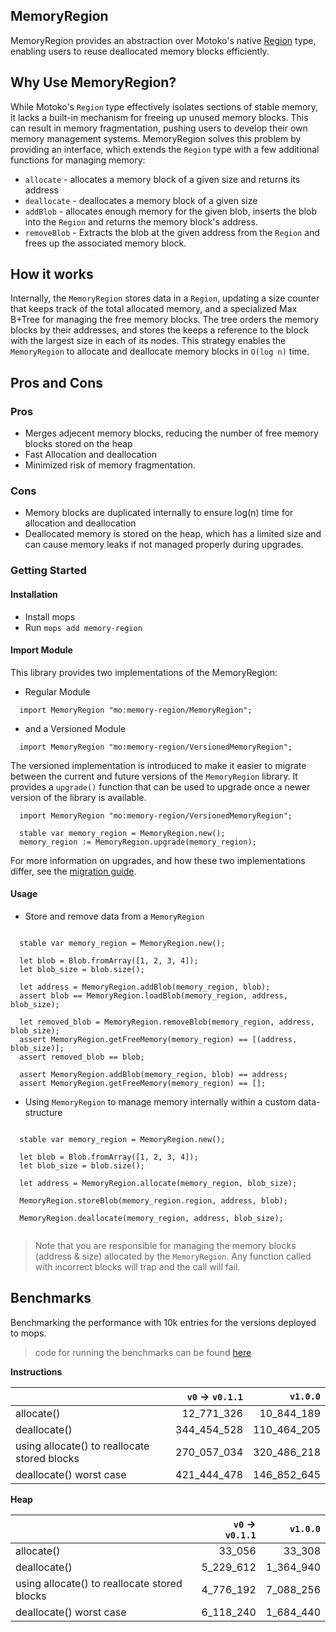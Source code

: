 ## MemoryRegion
MemoryRegion provides an abstraction over Motoko's native [Region](https://internetcomputer.org/docs/current/motoko/main/base/Region/) type, enabling users to reuse deallocated memory blocks efficiently.

## Why Use MemoryRegion?
While Motoko's `Region` type effectively isolates sections of stable memory, it lacks a built-in mechanism for freeing up unused memory blocks. This can result in memory fragmentation, pushing users to develop their own memory management systems. MemoryRegion solves this problem by providing an interface, which extends the `Region` type with a few additional functions for managing memory:
  - `allocate` - allocates a memory block of a given size and returns its address
  - `deallocate` - deallocates a memory block of a given size
  - `addBlob` - allocates enough memory for the given blob, inserts the blob into the `Region` and returns the memory block's address.
  - `removeBlob` - Extracts the blob at the given address from the `Region` and frees up the associated memory block.


## How it works
Internally, the `MemoryRegion` stores data in a `Region`, updating a size counter that keeps track of the total allocated memory, and a specialized Max B+Tree for managing the free memory blocks.
The tree orders the memory blocks by their addresses, and stores the keeps a reference to the block with the largest size in each of its nodes. This strategy enables the `MemoryRegion` to allocate and deallocate memory blocks in `O(log n)` time.

## Pros and Cons
### Pros
- Merges adjecent memory blocks, reducing the number of free memory blocks stored on the heap
- Fast Allocation and deallocation
- Minimized risk of memory fragmentation.

### Cons
- Memory blocks are duplicated internally to ensure log(n) time for allocation and deallocation
- Deallocated memory is stored on the heap, which has a limited size and can cause memory leaks if not managed properly during upgrades.

### Getting Started
#### Installation
- Install mops
- Run `mops add memory-region`

#### Import Module

This library provides two implementations of the MemoryRegion:
- Regular Module 
```motoko
  import MemoryRegion "mo:memory-region/MemoryRegion";
```
- and a Versioned Module
```motoko
  import MemoryRegion "mo:memory-region/VersionedMemoryRegion";
```

The versioned implementation is introduced to make it easier to migrate between the current and future versions of the `MemoryRegion` library. It provides a `upgrade()` function that can be used to upgrade once a newer version of the library is available.

```motoko
  import MemoryRegion "mo:memory-region/VersionedMemoryRegion";

  stable var memory_region = MemoryRegion.new();
  memory_region := MemoryRegion.upgrade(memory_region);
```
For more information on upgrades, and how these two implementations differ, see the [migration guide](migration.md).

#### Usage

- Store and remove data from a `MemoryRegion`
```motoko

  stable var memory_region = MemoryRegion.new();

  let blob = Blob.fromArray([1, 2, 3, 4]);
  let blob_size = blob.size();

  let address = MemoryRegion.addBlob(memory_region, blob);
  assert blob == MemoryRegion.loadBlob(memory_region, address, blob_size);

  let removed_blob = MemoryRegion.removeBlob(memory_region, address, blob_size);
  assert MemoryRegion.getFreeMemory(memory_region) == [(address, blob_size)];
  assert removed_blob == blob;

  assert MemoryRegion.addBlob(memory_region, blob) == address;
  assert MemoryRegion.getFreeMemory(memory_region) == [];
```

- Using `MemoryRegion` to manage memory internally within a custom data-structure
```motoko

  stable var memory_region = MemoryRegion.new();

  let blob = Blob.fromArray([1, 2, 3, 4]);
  let blob_size = blob.size();

  let address = MemoryRegion.allocate(memory_region, blob_size);

  MemoryRegion.storeBlob(memory_region.region, address, blob);

  MemoryRegion.deallocate(memory_region, address, blob_size);
  
```

> Note that you are responsible for managing the memory blocks (address & size) allocated by the `MemoryRegion`. 
> Any function called with incorrect blocks will trap and the call will fail.

## Benchmarks

Benchmarking the performance with 10k entries for the versions deployed to mops.

> code for running the benchmarks can be found [here](./bench/MemoryRegion.bench.mo)

**Instructions**

|                         | `v0` -> `v0.1.1` |  `v1.0.0` |
| :---------------------- | ------------: | ----------: |
| allocate()              |    12_771_326 |  10_844_189 |
| deallocate()            |   344_454_528 | 110_464_205 |
| using allocate() to reallocate stored blocks |   270_057_034 | 320_486_218 |
| deallocate() worst case |   421_444_478 | 146_852_645 |

**Heap**

|                         | `v0` -> `v0.1.1` | `v1.0.0` |
| :---------------------- | ------------: | ---------: |
| allocate()              |        33_056 |     33_308 |
| deallocate()            |     5_229_612 |  1_364_940 |
| using allocate() to reallocate stored blocks |     4_776_192 |  7_088_256 |
| deallocate() worst case |     6_118_240 |  1_684_440 |

